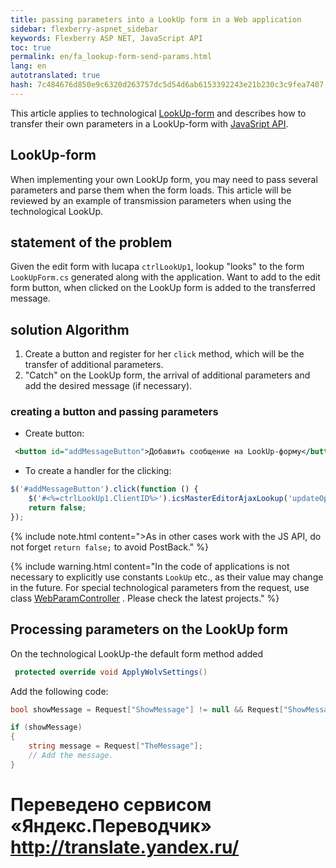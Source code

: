 ```yaml
--- 
title: passing parameters into a LookUp form in a Web application 
sidebar: flexberry-aspnet_sidebar 
keywords: Flexberry ASP NET, JavaScript API 
toc: true 
permalink: en/fa_lookup-form-send-params.html 
lang: en 
autotranslated: true 
hash: 7c484676d850e9c6320d263757dc5d54d6ab6153392243e21b230c3c9fea7407 
--- 
```


This article applies to technological [LookUp-form](fa_tech-forms-web.html) and describes how to transfer their own parameters in a LookUp-form with [JavaSript API](fa_lookup-overview.html). 

## LookUp-form 

When implementing your own LookUp form, you may need to pass several parameters and parse them when the form loads. This article will be reviewed by an example of transmission parameters when using the technological LookUp. 

## statement of the problem 

Given the edit form with lucapa `ctrlLookUp1`, lookup "looks" to the form `LookUpForm.cs` generated along with the application. 
Want to add to the edit form button, when clicked on the LookUp form is added to the transferred message. 

## solution Algorithm 

1. Create a button and register for her `click` method, which will be the transfer of additional parameters. 
2. "Catch" on the LookUp form, the arrival of additional parameters and add the desired message (if necessary). 

### creating a button and passing parameters 

* Create button: 

```xml
 <button id="addMessageButton">Добавить сообщение на LookUp-форму</button> 
``` 

* To create a handler for the clicking: 

```javascript
$('#addMessageButton').click(function () {
    $('#<%=ctrlLookUp1.ClientID%>').icsMasterEditorAjaxLookup('updateOptions', { formParams: 'ShowMessage=true&TheMessage=Сообщение' });
    return false;
});
``` 

{% include note.html content=">As in other cases work with the JS API, do not forget `return false;` to avoid PostBack." %} 


{% include warning.html content="In the code of applications is not necessary to explicitly use constants `LookUp` etc., as their value may change in the future. For special technological parameters from the request, use class [WebParamController](fa_get-query-parameters-forms.html) . Please check the latest projects." %} 

## Processing parameters on the LookUp form 

On the technological LookUp-the default form method added 

```csharp
 protected override void ApplyWolvSettings() 
``` 

Add the following code: 

```csharp
bool showMessage = Request["ShowMessage"] != null && Request["ShowMessage"] == "true";

if (showMessage)
{
    string message = Request["TheMessage"];
    // Add the message. 
}
``` 



 # Переведено сервисом «Яндекс.Переводчик» http://translate.yandex.ru/